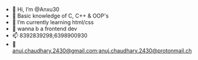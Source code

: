 - 👋 Hi, I’m @Anxu30
- 👀 Basic knowledge of C, C++ & OOP's
- 🌱 I’m currently learning html/css
- 🎯 wanna b a frontend dev
- 📫 8392839298;6398900930 
- 📧 anuj.chaudhary.2430@gmail.com;anuj.chaudhary.2430@protonmail.ch

<!---
Anxu30/Anxu30 is a ✨ special ✨ repository because its `README.md` (this file) appears on your GitHub profile.
You can click the Preview link to take a look at your changes.
--->
